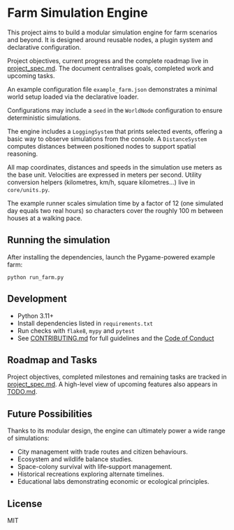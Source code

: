 # Farm Simulation Engine

This project aims to build a modular simulation engine for farm scenarios and beyond. It is designed around reusable nodes, a plugin system and declarative configuration.

Project objectives, current progress and the complete roadmap live in [project_spec.md](docs/specs/project_spec.md). The document centralises goals, completed work and upcoming tasks.

An example configuration file `example_farm.json` demonstrates a minimal world setup loaded via the declarative loader.

Configurations may include a `seed` in the `WorldNode` configuration to ensure
deterministic simulations.

The engine includes a `LoggingSystem` that prints selected events, offering a basic way to observe simulations from the console. A `DistanceSystem` computes distances between positioned nodes to support spatial reasoning.

All map coordinates, distances and speeds in the simulation use meters as the
base unit. Velocities are expressed in meters per second. Utility conversion
helpers (kilometres, km/h, square kilometres…) live in `core/units.py`.

The example runner scales simulation time by a factor of 12 (one simulated day
equals two real hours) so characters cover the roughly 100 m between houses at
a walking pace.

## Running the simulation

After installing the dependencies, launch the Pygame-powered example farm:

```
python run_farm.py
```

## Development

* Python 3.11+
* Install dependencies listed in `requirements.txt`
* Run checks with `flake8`, `mypy` and `pytest`
* See [CONTRIBUTING.md](CONTRIBUTING.md) for full guidelines and the [Code of Conduct](CODE_OF_CONDUCT.md)

## Roadmap and Tasks

Project objectives, completed milestones and remaining tasks are tracked in [project_spec.md](docs/specs/project_spec.md). A high-level view of upcoming features also appears in [TODO.md](docs/checklists/todo.md).

## Future Possibilities

Thanks to its modular design, the engine can ultimately power a wide range of simulations:

- City management with trade routes and citizen behaviours.
- Ecosystem and wildlife balance studies.
- Space-colony survival with life‑support management.
- Historical recreations exploring alternate timelines.
- Educational labs demonstrating economic or ecological principles.

## License

MIT
